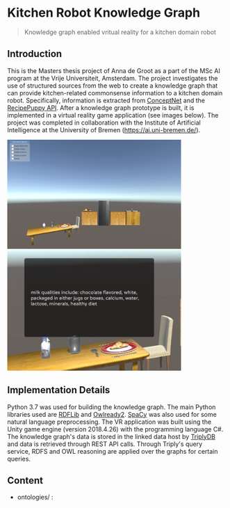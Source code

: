 # Kitchen Robot Knowledge Graph
> Knowledge graph enabled vritual reality for a kitchen domain robot


## Introduction
This is the Masters thesis project of Anna de Groot as a part of the MSc AI program at the Vrije Universiteit, Amsterdam. The project investigates the use of structured sources from the web to create a knowledge graph that can provide kitchen-related commonsense information to a kitchen domain robot. Specifically, information is extracted from [ConceptNet](http://conceptnet.io/) and the [RecipePuppy API](http://www.recipepuppy.com/about/api/). After a knowledge graph prototype is built, it is implemented in a virtual reality game application (see images below). The project was completed in collaboration with the Institute of Artificial Intelligence at the University of Bremen (<https://ai.uni-bremen.de/>). 

<p float="left">
  <img src="./MR-App/screen_shots/game_scene.PNG" width="400">
  <img src="/MR-App/screen_shots/milk_qua.PNG" width="400" /> 
</p>

## Implementation Details
Python 3.7 was used for building the knowledge graph. The main Python libraries used are [RDFLib](https://rdflib.readthedocs.io/en/stable/) and [Owlready2](https://owlready2.readthedocs.io/en/latest/). [SpaCy](https://spacy.io/) was also used for some natural language preprocessing.
The VR application was built using the Unity game engine (version 2018.4.26) with the programming language C\#. The knowledge graph's data is stored in the linked data host by [TriplyDB](https://triplydb.com/) and data is retrieved through REST API calls. Through Triply's query service, RDFS and OWL reasoning are applied over the graphs for certain queries.  

## Content

* ontologies/ :
